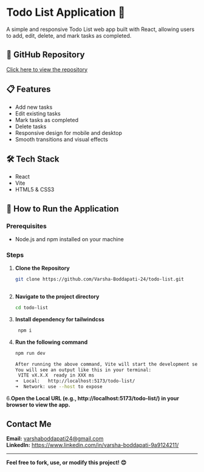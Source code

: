 # Todo List Application 📝

A simple and responsive Todo List web app built with React, allowing users to add, edit, delete, and mark tasks as completed.

## 🔗 GitHub Repository

[Click here to view the repository](https://github.com/Varsha-Boddapati-24/todo-list)

## 📋 Features

- Add new tasks
- Edit existing tasks
- Mark tasks as completed
- Delete tasks
- Responsive design for mobile and desktop
- Smooth transitions and visual effects

## 🛠️ Tech Stack

- React
- Vite
- HTML5 & CSS3

## 🚀 How to Run the Application

### Prerequisites

- Node.js and npm installed on your machine

### Steps

1. **Clone the Repository**
   ```bash
   git clone https://github.com/Varsha-Boddapati-24/todo-list.git
  
 2. **Navigate to the project directory**
       ```bash
       cd todo-list
 3. **Install dependency for tailwindcss**
     ```bash
      npm i
  5. **Run the following command**
      ```bash
     npm run dev

     After running the above command, Vite will start the development server.
     You will see an output like this in your terminal:
       VITE vX.X.X  ready in XXX ms
      ➜  Local:   http://localhost:5173/todo-list/
      ➜  Network: use --host to expose
6.**Open the Local URL (e.g., http://localhost:5173/todo-list/) in your browser to view the app.**




##  Contact Me
 **Email:** varshaboddapati24@gmail.com     
 **LinkedIn:** https://www.linkedin.com/in/varsha-boddapati-9a9124211/

---

**Feel free to fork, use, or modify this project! 😊**

